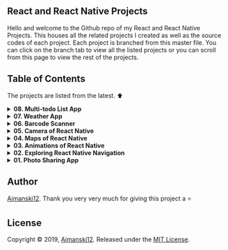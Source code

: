 ## React and React Native Projects

Hello and welcome to the Github repo of my React and React Native Projects. This houses all the related projects I created as well as the source codes of each project. Each project is branched from this master file. You can click on the branch tab to view all the listed projects or you can scroll from this page to view the rest of the projects. 

## Table of Contents

The projects are listed from the latest. :arrow_up:

<details>
<summary><strong>08. Multi-todo List App</strong></summary>

### Overview :sunglasses:

> Todo List App is very common programming exercises. I am building this app and want to make it something different. It is a list of todo-list. It allows you to create multiple todo-list with the same functionality. This app is a MERN Stack App. 

[View it from your browser](https://aimanski-multiapp.herokuapp.com/). Deployed at Heroku. <br>
[View project source code](https://github.com/Aimanski12/ReactJS_Projects/tree/proj08).<br>
[Watch Short Video Clip](https://www.youtube.com/watch?v=RT3m9PTgPb8).

<div float="left">
  <a href="https://www.youtube.com/watch?v=RT3m9PTgPb8">
    <img src="https://user-images.githubusercontent.com/32781697/59612982-ae6f0c80-90e3-11e9-9132-340ff4deb5fe.png" alt="screen shot">
  </a>
</div>
</details>


<details>
<summary><strong>07. Weather App</strong></summary>

### Overview :sunglasses:

This is a simple weather app that allows you to check weather conditions from any city you want. You can type any city and it will provide the latest weather of that city you entered. The resources from this app are from [OpenWeatherMap](https://openweathermap.org/). 

[View it from your browser](https://aimanski-weatherapp.firebaseapp.com/). Deployed at firebase.<br>
[View project source code](https://github.com/Aimanski12/ReactJS_Projects/tree/proj07).<br>
[Watch Short Video Clip](https://www.youtube.com/watch?v=_M7zkeqpyD8). <br>

<div float="left">
  <a href="https://www.youtube.com/watch?v=_M7zkeqpyD8">
    <img src="https://user-images.githubusercontent.com/32781697/58397784-25027800-8018-11e9-8df8-739d52ddc9f8.gif" alt="screen shot">
  </a>
</div>
</details>


<details>
<summary><strong>06. Barcode Scanner</strong></summary>

### Overview :sunglasses:

Barcode scanners are one of the applications that amazes me. So, I have decided to create one. This is app allows you to scan barcodes directly from the user's browser. The app is using [Quagga](https://serratus.github.io/quaggaJS/) a javascript library that streams the user's camera and then searches for any barcodes rendered from the streamed video. The app fetches data from [Barcode API](https://www.barcodelookup.com/api) and then returns product information related to the barcode. 


[View it from your browser](https://aimanski-react06-scanner.firebaseapp.com/). Deployed on Firebase. <br>

[View project source code](https://github.com/Aimanski12/ReactJS_Projects/tree/proj06). <br>

[Watch Short Video Clip](https://www.youtube.com/watch?v=RHSBdVFhjZs&feature=youtu.be).

<div float="left">
  <a href="https://www.youtube.com/watch?v=RHSBdVFhjZs&feature=youtu.be">
    <img src="https://user-images.githubusercontent.com/32781697/57206082-c56cfb80-6f88-11e9-8d76-a94aef05d1f2.gif" alt="screen shot">
  </a>
</div>
</details>

<details>
<summary><strong>05. Camera of React Native </strong></summary>

### Overview :sunglasses:

I was trying to play some api's where I can render a real camera with [React Native Camera](https://github.com/react-native-community/react-native-camera) and store images to cloud storage using [Google Firebase](https://firebase.google.com/) and store all images data so that the user can access all the information. I was very excited creating this app. In this project, I learned how to set up a native app using camera and how to build a cloud data storage.

[View project source code](https://github.com/Aimanski12/ReactJS_Projects/tree/proj05).

[Watch Short Video Clip](https://www.youtube.com/watch?v=BcZZbDwvVFw&feature=youtu.be).

<div float="left">
  <a href="https://www.youtube.com/watch?v=BcZZbDwvVFw&feature=youtu.be">
    <img src="https://user-images.githubusercontent.com/32781697/56854352-ad4b0b80-68fa-11e9-88d5-cb93e8ce7b79.png" alt="screen shot">
  </a>
</div>

</details>

<details>
<summary><strong>04. Maps of React Native </strong></summary>

### Overview :sunglasses:

[View project source code](https://github.com/Aimanski12/ReactJS_Projects/tree/proj04).

I wanted to make an application that renders [Google Maps](https://www.google.com/maps) so I made this application that renders maps on a mobile device. I had so much fun building this application and I learned how to render map components using `MapView` and the properties that are needed for the map to render. I also learned how to create map markers using `MapView.Marker` and animate the markers when a new location is selected. I also learned how to `Polygons` and `Polylines`. This can be very useful for projects that needs map components.

<div float="left">
<a href="https://user-images.githubusercontent.com/32781697/56159806-31ac9e80-5f8b-11e9-9364-ebbab786a849.gif"><img src="https://user-images.githubusercontent.com/32781697/56159806-31ac9e80-5f8b-11e9-9364-ebbab786a849.gif" title="Project Clip" /></a>
<a href="https://user-images.githubusercontent.com/32781697/56159821-3f622400-5f8b-11e9-8651-d3596e9cf294.gif"><img src="https://user-images.githubusercontent.com/32781697/56159821-3f622400-5f8b-11e9-8651-d3596e9cf294.gif" title="Project Clip" /></a>
<a href="https://user-images.githubusercontent.com/32781697/56159840-4ab54f80-5f8b-11e9-81ce-095fbb2d0577.gif"><img src="https://user-images.githubusercontent.com/32781697/56159840-4ab54f80-5f8b-11e9-81ce-095fbb2d0577.gif" title="Project Clip" /></a>
<a href="https://user-images.githubusercontent.com/32781697/56159853-56a11180-5f8b-11e9-9fa4-fba0aeb036b1.gif"><img src="https://user-images.githubusercontent.com/32781697/56159853-56a11180-5f8b-11e9-9fa4-fba0aeb036b1.gif" title="Project Clip" /></a>
</div>

</details>

<details>
<summary><strong>03. Animations of React Native</strong></summary>

### Overview :sunglasses:
I was playing with `React Native Animation` library for this project and I learned a lot from it. In this project I learned configure animation using `Animate.timing()` and how to compose animation methods. I also explored how to combine animations values and how to modify the segments of the animation using `interpolate()` and use it to built in methods like `transform`, `translate`, `scale`.

[View project source code](https://github.com/Aimanski12/ReactJS_Projects/tree/proj03).

<div float="left">
<a href="https://user-images.githubusercontent.com/32781697/55842214-1d365500-5af8-11e9-89a9-c422e9357ecb.gif"><img src="https://user-images.githubusercontent.com/32781697/55842214-1d365500-5af8-11e9-89a9-c422e9357ecb.gif" title="Project Clip" /></a>
<a href="https://user-images.githubusercontent.com/32781697/55842293-74d4c080-5af8-11e9-85e7-b0396796a4ed.gif"><img src="https://user-images.githubusercontent.com/32781697/55842293-74d4c080-5af8-11e9-85e7-b0396796a4ed.gif" title="Project Clip" /></a>
<a href="https://user-images.githubusercontent.com/32781697/55842329-a3529b80-5af8-11e9-9dca-5216d1483db4.gif"><img src="https://user-images.githubusercontent.com/32781697/55842329-a3529b80-5af8-11e9-9dca-5216d1483db4.gif" title="Project Clip" /></a>
</div>

</details>

<details>
<summary><strong>02. Exploring React Native Navigation</strong></summary>

### Overview :sunglasses:
This challenge deepens my understanding of `Navigation` functions of [React Native Navigation](https://reactnavigation.org/) version 3.x. Creating tabs using `creareStackNavigator`, `createSwitchNavigator`, `createBottomTabNavigator`, `createAppContainer`, and `createDrawerNavigator` are some of the few things I was exploring in this project.  

[View project source code](https://github.com/Aimanski12/ReactJS_Projects/tree/proj02).

<div float="left">
<a href="https://user-images.githubusercontent.com/32781697/55290964-4d1a8580-539f-11e9-93c2-221486aef6a7.gif"><img src="https://user-images.githubusercontent.com/32781697/55290964-4d1a8580-539f-11e9-93c2-221486aef6a7.gif" title="Project Clip"/></a>
</div>

  
</details>

<details>
<summary><strong>01. Photo Sharing App</strong></summary>

### Overview :sunglasses:
This is a full [React Native](https://facebook.github.io/react-native/) project I took from [Udemy](https://www.udemy.com/react-native-the-practical-guide/learn/lecture/13914812#content). The course covers a lot of `React Native` fundamentals from `Component` rendering, `Navigation and Routers`, `Animation`, `Styling`, `Redux`, `State and Props` and many more like [Redux](https://redux.js.org/) and [Firebase](https://firebase.google.com/). The course also covers other libraries like [Icons](https://github.com/oblador/react-native-vector-icons), [Camera Detection](https://github.com/react-native-community/react-native-camera) and [Geolocations](https://facebook.github.io/react-native/docs/geolocation). I have learned a lot in this course and it has broaden my knowledge about this framework.

[View project source code](https://github.com/Aimanski12/react-native-p03).

<div align="center">
<a href="https://user-images.githubusercontent.com/32781697/55290400-856a9580-5398-11e9-8ebb-785659c2813f.png"><img src="https://user-images.githubusercontent.com/32781697/55290400-856a9580-5398-11e9-8ebb-785659c2813f.png" title="Project Clip"/></a>
</div>

</details>

## Author

[Aimanski12](https://github.com/Aimanski12).
Thank you very very much for giving this project a :star:

## License 

Copyright © 2019, [Aimanski12](https://github.com/Aimanski12).
Released under the [MIT License](LICENSE).

